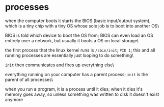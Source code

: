# processes

when the computer boots it starts the BIOS (basic input/output system), which is a tiny chip with a tiny OS whose sole job is to boot into another OS\

BIOS is told which device to boot the OS from; BIOS can even load an OS entirely over a network, but usually it boots a OS on local storage\

the first process that the linux kernel runs is `/sbin/init`; `PID 1`; this and all running processes are essentially just looping to do something\

`init` then communicates and fires up everything else\

everything running on your computer has a parent process; `init` is the parent of all processes\

when you run a program, it is a process until it dies; when it dies it's memory goes away, so unless something was written to disk it doesn't exist anymore
